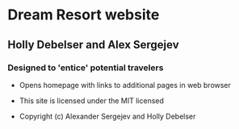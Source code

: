 # Dream Resort website

## Holly Debelser and Alex Sergejev

### Designed to 'entice' potential travelers

* Opens homepage with links to additional pages in web browser

* This site is licensed under the MIT licensed
* Copyright (c) Alexander Sergejev and Holly Debelser
